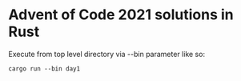 # Advent of Code 2021 solutions in Rust

Execute from top level directory via --bin parameter like so:
```
cargo run --bin day1
```